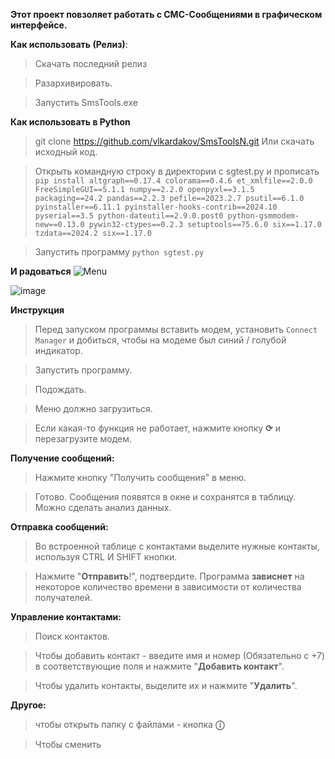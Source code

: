 **Этот проект повзоляет работать с СМС-Сообщениями в графическом интерфейсе.**

**Как использовать (Релиз)**: 
> Скачать последний релиз

> Разархивировать.

> Запустить SmsTools.exe

**Как использовать в Python**
> git clone https://github.com/vlkardakov/SmsToolsN.git
> Или скачать исходный код.

> Открыть командную строку в директории с sgtest.py и прописать `pip install altgraph==0.17.4 colorama==0.4.6 et_xmlfile==2.0.0 FreeSimpleGUI==5.1.1 numpy==2.2.0 openpyxl==3.1.5 packaging==24.2 pandas==2.2.3 pefile==2023.2.7 psutil==6.1.0 pyinstaller==6.11.1 pyinstaller-hooks-contrib==2024.10 pyserial==3.5 python-dateutil==2.9.0.post0 python-gsmmodem-new==0.13.0 pywin32-ctypes==0.2.3 setuptools==75.6.0 six==1.17.0 tzdata==2024.2 six==1.17.0`

> Запустить программу `python sgtest.py`

**И радоваться**
![Menu](https://github.com/user-attachments/assets/61ab5261-1053-484b-b495-e625a994e821)

![image](https://github.com/user-attachments/assets/61c3d6e8-6757-4399-8ee9-ff309cf7fc9c)

**Инструкция**
> Перед запуском программы вставить модем, установить `Connect Manager` и добиться, чтобы на модеме был синий / голубой индикатор.

> Запустить программу.

> Подождать.

> Меню должно загрузиться.

> Если какая-то функция не работает, нажмите кнопку **⟳** и перезагрузите модем. 

**Получение сообщений:**
> Нажмите кнопку "Получить сообщения" в меню.

> Готово. Сообщения появятся в окне и сохранятся в таблицу. Можно сделать анализ данных.

**Отправка сообщений:**
> Во встроенной таблице с контактами выделите нужные контакты, используя CTRL И SHIFT кнопки.

> Нажмите "**Отправить**!", подтвердите. Программа **зависнет** на некоторое количество времени в зависимости от количества получателей.

**Управление контактами:**
> Поиск контактов. 

> Чтобы добавить контакт - введите имя и номер (Обязательно с +7) в соответствующие поля и нажмите "**Добавить контакт**".

> Чтобы удалить контакты, выделите их и нажмите "**Удалить**".



**Другое:**
> чтобы открыть папку с файлами - кнопка **ⓘ**

> Чтобы сменить 
